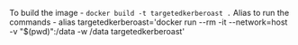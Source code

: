 To build the image - `docker build -t targetedkerberoast .`
Alias to run the commands - alias targetedkerberoast='docker run --rm -it --network=host -v "$(pwd)":/data -w /data targetedkerberoast'
